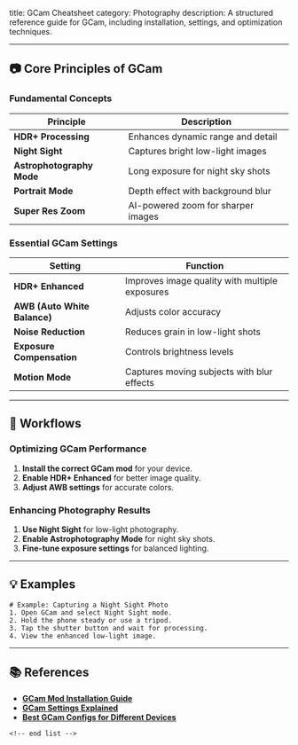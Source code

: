 title: GCam Cheatsheet
category: Photography
description: A structured reference guide for GCam, including installation, settings, and optimization techniques.

---

## 📷 **Core Principles of GCam**

### **Fundamental Concepts**

| Principle                       | Description                        |
| ------------------------------- | ---------------------------------- |
| **HDR+ Processing**       | Enhances dynamic range and detail  |
| **Night Sight**           | Captures bright low-light images   |
| **Astrophotography Mode** | Long exposure for night sky shots  |
| **Portrait Mode**         | Depth effect with background blur  |
| **Super Res Zoom**        | AI-powered zoom for sharper images |

### **Essential GCam Settings**

| Setting                            | Function                                       |
| ---------------------------------- | ---------------------------------------------- |
| **HDR+ Enhanced**            | Improves image quality with multiple exposures |
| **AWB (Auto White Balance)** | Adjusts color accuracy                         |
| **Noise Reduction**          | Reduces grain in low-light shots               |
| **Exposure Compensation**    | Controls brightness levels                     |
| **Motion Mode**              | Captures moving subjects with blur effects     |

---

## 🔄 **Workflows**

### **Optimizing GCam Performance**

1. **Install the correct GCam mod** for your device.
2. **Enable HDR+ Enhanced** for better image quality.
3. **Adjust AWB settings** for accurate colors.

### **Enhancing Photography Results**

1. **Use Night Sight** for low-light photography.
2. **Enable Astrophotography Mode** for night sky shots.
3. **Fine-tune exposure settings** for balanced lighting.

---

## 💡 **Examples**

```plaintext
# Example: Capturing a Night Sight Photo
1. Open GCam and select Night Sight mode.  
2. Hold the phone steady or use a tripod.  
3. Tap the shutter button and wait for processing.  
4. View the enhanced low-light image.  
```

---

## 📚 **References**

- **[GCam Mod Installation Guide](https://www.xda-developers.com/google-camera-port-hub/)**
- **[GCam Settings Explained](https://www.reddit.com/r/GCam/wiki/settings)**
- **[Best GCam Configs for Different Devices](https://www.celsoazevedo.com/files/android/google-camera/)**

```
<!-- end list -->
```